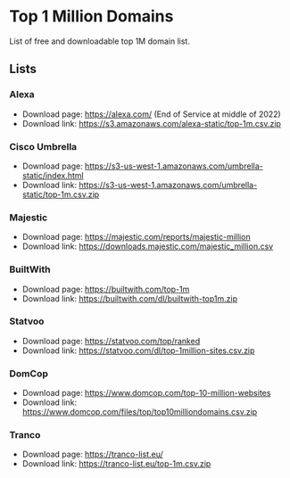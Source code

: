# Top 1 Million Domains

List of free and downloadable top 1M domain list.

## Lists

### Alexa

- Download page: https://alexa.com/ (End of Service at middle of 2022)
- Download link: https://s3.amazonaws.com/alexa-static/top-1m.csv.zip

### Cisco Umbrella

- Download page: https://s3-us-west-1.amazonaws.com/umbrella-static/index.html
- Download link: https://s3-us-west-1.amazonaws.com/umbrella-static/top-1m.csv.zip

### Majestic

- Download page: https://majestic.com/reports/majestic-million
- Download link: https://downloads.majestic.com/majestic_million.csv

### BuiltWith

- Download page: https://builtwith.com/top-1m
- Download link: https://builtwith.com/dl/builtwith-top1m.zip

### Statvoo

- Download page: https://statvoo.com/top/ranked
- Download link: https://statvoo.com/dl/top-1million-sites.csv.zip

### DomCop

- Download page: https://www.domcop.com/top-10-million-websites
- Download link: https://www.domcop.com/files/top/top10milliondomains.csv.zip

### Tranco

- Download page: https://tranco-list.eu/
- Download link: https://tranco-list.eu/top-1m.csv.zip
